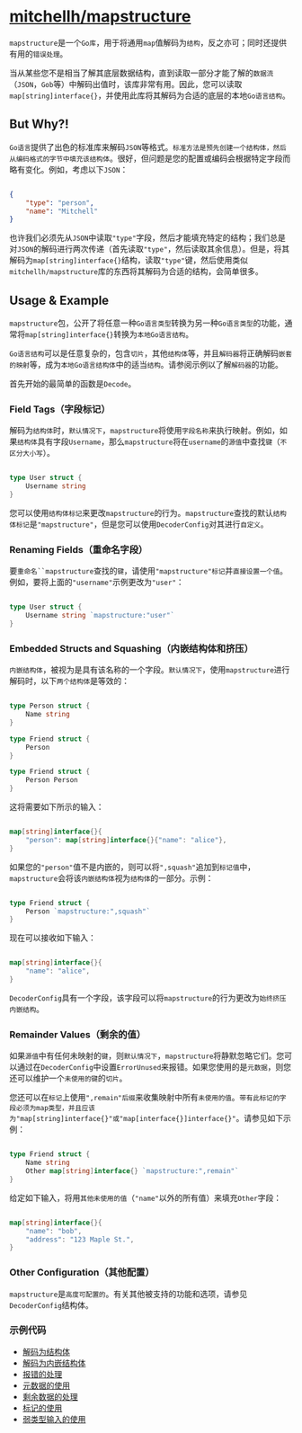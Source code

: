 

# [mitchellh/mapstructure](https://github.com/mitchellh/mapstructure)

`mapstructure`是一个`Go库`，用于将通用`map`值解码为`结构`，反之亦可；同时还提供有用的`错误处理`。

当从某些您不是相当了解其底层数据结构，直到读取一部分才能了解的`数据流`（`JSON`，`Gob`等）中解码出值时，该库非常有用。因此，您可以读取`map[string]interface{}`，并使用此库将其解码为合适的底层的本地`Go语言结构`。


## But Why?!

`Go语言`提供了出色的标准库来解码`JSON`等格式。`标准方法是预先创建一个结构体，然后从编码格式的字节中填充该结构体`。很好，但问题是您的配置或编码会根据特定字段而略有变化。例如，考虑以下`JSON`：

```json

{
    "type": "person",
    "name": "Mitchell"
}

```

也许我们必须先从`JSON`中读取`"type"`字段，然后才能填充特定的结构；我们总是对`JSON`的解码进行两次传递（首先读取`"type"`，然后读取其余信息）。但是，将其解码为`map[string]interface{}`结构，读取`"type"`键，然后使用类似`mitchellh/mapstructure`库的东西将其解码为合适的结构，会简单很多。


## Usage & Example

`mapstructure`包，公开了将任意一种`Go语言类型`转换为另一种`Go语言类型`的功能，通常将`map[string]interface{}`转换为`本地Go语言结构`。

`Go语言结构`可以是任意复杂的，包含`切片`，其他`结构体`等，并且`解码器`将正确解码`嵌套的映射`等，成为`本地Go语言结构体`中的适当`结构`。请参阅示例以了解`解码器`的功能。

首先开始的最简单的函数是`Decode`。


### Field Tags（字段标记）

解码为`结构体`时，`默认情况下`，`mapstructure`将使用`字段名称`来执行映射。例如，如果`结构体`具有字段`Username`，那么`mapstructure`将在`username`的`源值`中查找`键`（`不区分大小写`）。

```go

type User struct {
    Username string
}

```

您可以使用`结构体标记`来更改`mapstructure`的行为。`mapstructure`查找的默认`结构体标记`是`"mapstructure"`，但是您可以使用`DecoderConfig`对其进行`自定义`。


### Renaming Fields（重命名字段）

要`重命名``mapstructure`查找的`键`，请使用`"mapstructure"标记`并`直接设置一个值`。例如，要将上面的`"username"`示例更改为`"user"`：

```go

type User struct {
    Username string `mapstructure:"user"`
}

```


### Embedded Structs and Squashing（内嵌结构体和挤压）

`内嵌结构体`，被视为是具有该名称的一个字段。`默认情况下`，使用`mapstructure`进行解码时，以下`两个结构体`是等效的：

```go

type Person struct {
    Name string
}

type Friend struct {
    Person
}

type Friend struct {
    Person Person
}

```

这将需要如下所示的输入：

```go

map[string]interface{}{
    "person": map[string]interface{}{"name": "alice"},
}

```

如果您的`"person"`值不是内嵌的，则可以将`",squash"`追加到`标记值`中，`mapstructure`会将该`内嵌结构体`视为`结构体`的一部分。示例：

```go

type Friend struct {
    Person `mapstructure:",squash"`
}

```

现在可以接收如下输入：

```go

map[string]interface{}{
    "name": "alice",
}

```

`DecoderConfig`具有一个字段，该字段可以将`mapstructure`的行为更改为`始终挤压内嵌结构`。


### Remainder Values（剩余的值）

如果`源值`中有任何未映射的`键`，则`默认情况下`，`mapstructure`将静默忽略它们。您可以通过在`DecoderConfig`中设置`ErrorUnused`来报错。如果您使用的是`元数据`，则您还可以维护一个`未使用的键`的`切片`。

您还可以在`标记`上使用`",remain"后缀`来收集映射中所有`未使用的值`。`带有此标记的字段必须为map类型，并且应该为"map[string]interface{}"或"map[interface{}]interface{}"`。请参见如下示例：

```go

type Friend struct {
    Name string
    Other map[string]interface{} `mapstructure:",remain"`
}

```

给定如下输入，将用`其他未使用的值`（`"name"`以外的所有值）来填充`Other`字段：

```go

map[string]interface{}{
    "name": "bob",
    "address": "123 Maple St.",
}

```


### Other Configuration（其他配置）

`mapstructure`是`高度可配置的`。有关其他被支持的功能和选项，请参见`DecoderConfig`结构体。


### 示例代码

- [解码为结构体](struct/)
- [解码为内嵌结构体](embeddedstruct/)
- [报错的处理](errors/)
- [元数据的使用](metadata/)
- [剩余数据的处理](remainingdata/)
- [标记的使用](tags/)
- [弱类型输入的使用](weaklytypedinput/)
